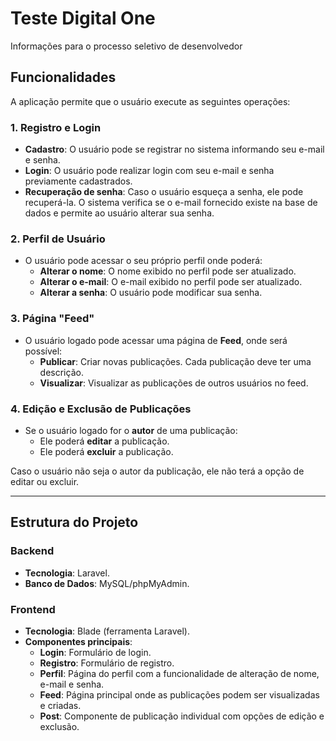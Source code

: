 # Teste Digital One

Informações para o processo seletivo de desenvolvedor

## Funcionalidades

A aplicação permite que o usuário execute as seguintes operações:

### 1. **Registro e Login**
   - **Cadastro**: O usuário pode se registrar no sistema informando seu e-mail e senha.
   - **Login**: O usuário pode realizar login com seu e-mail e senha previamente cadastrados.
   - **Recuperação de senha**: Caso o usuário esqueça a senha, ele pode recuperá-la. O sistema verifica se o e-mail fornecido existe na base de dados e permite ao usuário alterar sua senha.
### 2. **Perfil de Usuário**
   - O usuário pode acessar o seu próprio perfil onde poderá:
     - **Alterar o nome**: O nome exibido no perfil pode ser atualizado.
     - **Alterar o e-mail**: O e-mail exibido no perfil pode ser atualizado.
     - **Alterar a senha**: O usuário pode modificar sua senha.

### 3. **Página "Feed"**
   - O usuário logado pode acessar uma página de **Feed**, onde será possível:
     - **Publicar**: Criar novas publicações. Cada publicação deve ter uma descrição.
     - **Visualizar**: Visualizar as publicações de outros usuários no feed.

### 4. **Edição e Exclusão de Publicações**
   - Se o usuário logado for o **autor** de uma publicação:
     - Ele poderá **editar** a publicação.
     - Ele poderá **excluir** a publicação.
   
   Caso o usuário não seja o autor da publicação, ele não terá a opção de editar ou excluir.

---

## Estrutura do Projeto


### Backend
   - **Tecnologia**: Laravel.
   - **Banco de Dados**: MySQL/phpMyAdmin.

### Frontend
   - **Tecnologia**: Blade (ferramenta Laravel).
   - **Componentes principais**:
     - **Login**: Formulário de login.
     - **Registro**: Formulário de registro.
     - **Perfil**: Página do perfil com a funcionalidade de alteração de nome, e-mail e senha.
     - **Feed**: Página principal onde as publicações podem ser visualizadas e criadas.
     - **Post**: Componente de publicação individual com opções de edição e exclusão.
